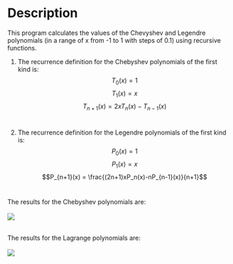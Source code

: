 # Description
This program calculates the values of the Chevyshev and Legendre polynomials (in a range of x from -1 to 1 with steps of 0.1) using recursive functions.
1. The recurrence definition for the Chebyshev polynomials of the first kind is:
$$T_0(x) = 1$$
$$T_1(x) = x$$
$$T_{n+1}(x) = 2xT_n(x)-T_{n-1}(x)$$  <br>

2. The recurrence definition for the Legendre polynomials of the first kind is:
$$P_0(x) = 1$$
$$P_1(x) = x$$
$$P_{n+1}(x) = \frac{(2n+1)xP_n(x)-nP_{n-1}(x)}{n+1}$$ <br>

The results for the Chebyshev polynomials are: <br>  <br>
![](https://github.com/DavidAlba2627/Object-Oriented-Programming-Cpp/blob/main/Code08_recursiveFunction/Result_Images/Results1.png)

<br> The results for the Lagrange polynomials are: <br>  <br>
![](https://github.com/DavidAlba2627/Object-Oriented-Programming-Cpp/blob/main/Code08_recursiveFunction/Result_Images/Results2.png)
